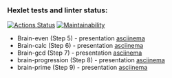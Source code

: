 ### Hexlet tests and linter status:
[![Actions Status](https://github.com/volkov-timofey/python-project-49/workflows/hexlet-check/badge.svg)](https://github.com/volkov-timofey/python-project-49/actions)
[![Maintainability](https://api.codeclimate.com/v1/badges/a99a88d28ad37a79dbf6/maintainability)](https://codeclimate.com/github/volkov-timofey/python-project-49/maintainability)

+ Brain-even (Step 5) - presentation [asciinema](https://asciinema.org/a/QIU7LvvlH6rnS855Z00wljgAp?t=36)
+ Brain-calc (Step 6) - presentation [asciinema](https://asciinema.org/a/nzoOcuYTgL4NZTroig00LjYBC?t=1:24)
+ Brain-gcd (Step 7) - presentation [asciinema](https://asciinema.org/a/26m6YxcQjhCiFJcLK8tESY7N0?t=1:07)
+ brain-progression (Step 8) - presentation [asciinema](https://asciinema.org/a/9XxRsBUkJiV2uolh5Ow4hArpG?t=52)
+ brain-prime (Step 9) - presentation [asciinema](https://asciinema.org/a/GYG7Nf3EUPnVCDOQPjQbUwIPk?t=56)
